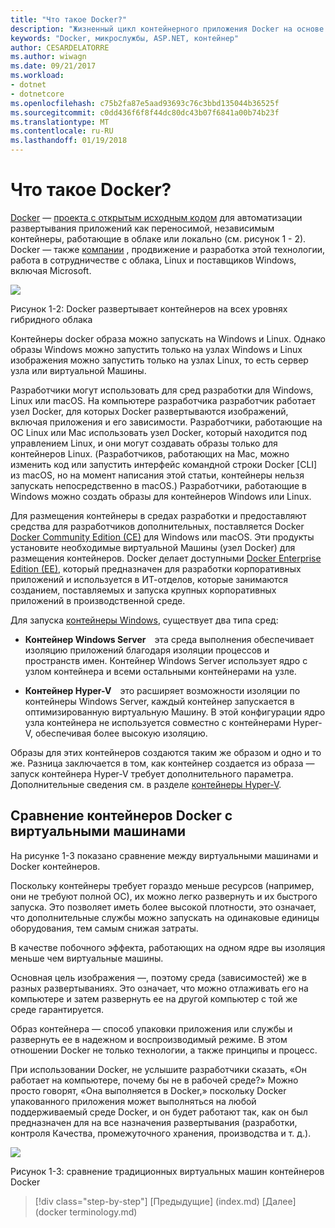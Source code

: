 ```yaml
---
title: "Что такое Docker?"
description: "Жизненный цикл контейнерного приложения Docker на основе платформы и средств Майкрософт"
keywords: "Docker, микрослужбы, ASP.NET, контейнер"
author: CESARDELATORRE
ms.author: wiwagn
ms.date: 09/21/2017
ms.workload:
- dotnet
- dotnetcore
ms.openlocfilehash: c75b2fa87e5aad93693c76c3bbd135044b36525f
ms.sourcegitcommit: c0dd436f6f8f44dc80dc43b07f6841a00b74b23f
ms.translationtype: MT
ms.contentlocale: ru-RU
ms.lasthandoff: 01/19/2018
---
```

# <a name="what-is-docker"></a>Что такое Docker?

[Docker](https://www.docker.com/) — [проекта с открытым исходным кодом](https://github.com/docker/docker) для автоматизации развертывания приложений как переносимой, независимым контейнеры, работающие в облаке или локально (см. рисунок 1 - 2). Docker — также [компании](https://www.docker.com/) , продвижение и разработка этой технологии, работа в сотрудничестве с облака, Linux и поставщиков Windows, включая Microsoft.

![](./media/image2.png)

Рисунок 1-2: Docker развертывает контейнеров на всех уровнях гибридного облака

Контейнеры docker образа можно запускать на Windows и Linux. Однако образы Windows можно запустить только на узлах Windows и Linux изображения можно запустить только на узлах Linux, то есть сервер узла или виртуальной Машины.

Разработчики могут использовать для сред разработки для Windows, Linux или macOS. На компьютере разработчика разработчик работает узел Docker, для которых Docker развертываются изображений, включая приложения и его зависимости. Разработчики, работающие на ОС Linux или Mac использовать узел Docker, который находится под управлением Linux, и они могут создавать образы только для контейнеров Linux. (Разработчиков, работающих на Mac, можно изменить код или запустить интерфейс командной строки Docker \[CLI\] из macOS, но на момент написания этой статьи, контейнеры нельзя запускать непосредственно в macOS.) Разработчики, работающие в Windows можно создать образы для контейнеров Windows или Linux.

Для размещения контейнеры в средах разработки и предоставляют средства для разработчиков дополнительных, поставляется Docker [Docker Community Edition (CE)](https://www.docker.com/community-edition) для Windows или macOS. Эти продукты установите необходимые виртуальной Машины (узел Docker) для размещения контейнеров. Docker делает доступными [Docker Enterprise Edition (EE)](https://www.docker.com/enterprise-edition), который предназначен для разработки корпоративных приложений и используется в ИТ-отделов, которые занимаются созданием, поставляемых и запуска крупных корпоративных приложений в производственной среде.

Для запуска [контейнеры Windows](https://msdn.microsoft.com/virtualization/windowscontainers/about/about_overview), существует два типа сред:

-   **Контейнер Windows Server** эта среда выполнения обеспечивает изоляцию приложений благодаря изоляции процессов и пространств имен. Контейнер Windows Server использует ядро с узлом контейнера и всеми остальными контейнерами на узле.

-   **Контейнер Hyper-V** это расширяет возможности изоляции по контейнеры Windows Server, каждый контейнер запускается в оптимизированную виртуальную Машину. В этой конфигурации ядро узла контейнера не используется совместно с контейнерами Hyper-V, обеспечивая более высокую изоляцию.

Образы для этих контейнеров создаются таким же образом и одно и то же. Разница заключается в том, как контейнер создается из образа — запуск контейнера Hyper-V требует дополнительного параметра. Дополнительные сведения см. в разделе [контейнеры Hyper-V](https://msdn.microsoft.com/virtualization/windowscontainers/about/about_overview).

## <a name="comparing-docker-containers-with-vms"></a>Сравнение контейнеров Docker с виртуальными машинами

На рисунке 1-3 показано сравнение между виртуальными машинами и Docker контейнеров.

Поскольку контейнеры требует гораздо меньше ресурсов (например, они не требуют полной ОС), их можно легко развернуть и их быстрого запуска. Это позволяет иметь более высокой плотности, это означает, что дополнительные службы можно запускать на одинаковые единицы оборудования, тем самым снижая затраты.

В качестве побочного эффекта, работающих на одном ядре вы изоляция меньше чем виртуальные машины.

Основная цель изображения —, поэтому среда (зависимостей) же в разных развертываниях. Это означает, что можно отлаживать его на компьютере и затем развернуть ее на другой компьютер с той же среде гарантируется.

Образ контейнера — способ упаковки приложения или службы и развернуть ее в надежном и воспроизводимый режиме. В этом отношении Docker не только технологии, а также принципы и процесс.

При использовании Docker, не услышите разработчики сказать, «Он работает на компьютере, почему бы не в рабочей среде?» Можно просто говорят, «Она выполняется в Docker,» поскольку Docker упакованного приложения может выполняться на любой поддерживаемый среде Docker, и он будет работают так, как он был предназначен для на все назначения развертывания (разработки, контроля Качества, промежуточного хранения, производства и т. д.).

![](./media/image3.png)

Рисунок 1-3: сравнение традиционных виртуальных машин контейнеров Docker


>[!div class="step-by-step"]
[Предыдущие] (index.md) [Далее] (docker terminology.md)

